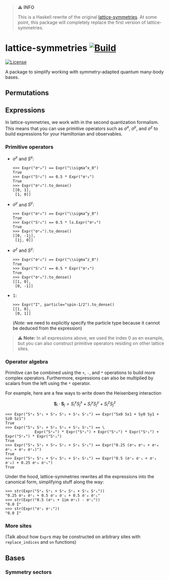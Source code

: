 > ⚠️ **INFO**
>
> This is a Haskell rewrite of the original
> [lattice-symmetries](https://github.com/twesterhout/lattice-symmetries/v1). At
> some point, this package will completely replace the first version of
> lattice-symmetries.

# lattice-symmetries [![Build](https://github.com/twesterhout/lattice-symmetries-haskell/actions/workflows/ci.yml/badge.svg)](https://github.com/twesterhout/lattice-symmetries-haskell/actions/workflows/ci.yml)
[![License](https://img.shields.io/badge/License-BSD%203--Clause-blue.svg)](https://opensource.org/licenses/BSD-3-Clause)

A package to simplify working with symmetry-adapted quantum many-body bases.

## Permutations




## Expressions

In lattice-symmetries, we work with in the second quantization formalism. This
means that you can use primitive operators such as $\sigma^x$, $\sigma^y$, and
$\sigma^z$ to build expressions for your Hamiltonian and observables.

### Primitive operators

 - $\sigma^x$ and $S^x$:
   ```pycon
   >>> Expr("σˣ₀") == Expr("\\sigma^x_0")
   True
   >>> Expr("Sˣ₀") == 0.5 * Expr("σˣ₀")
   True
   >>> Expr("σˣ₀").to_dense()
   [[0, 1],
    [1, 0]]
   ```

 - $\sigma^y$ and $S^y$:
   ```pycon
   >>> Expr("σʸ₀") == Expr("\\sigma^y_0")
   True
   >>> Expr("Sʸ₀") == 0.5 * ls.Expr("σʸ₀")
   True
   >>> Expr("σʸ₀").to_dense()
   [[0, -1j],
    [1j, 0]]
   ```

 - $\sigma^z$ and $S^z$:
   ```pycon
   >>> Expr("σᶻ₀") == Expr("\\sigma^z_0")
   True
   >>> Expr("Sᶻ₀") == 0.5 * Expr("σᶻ₀")
   True
   >>> Expr("σᶻ₀").to_dense()
   [[1, 0],
    [0, -1]]
   ```

 - $\mathbb{1}$:
   ```pycon
   >>> Expr("I", particle="spin-1/2").to_dense()
   [[1, 0],
    [0, 1]]
   ```
   (*Note:* we need to explicitly specify the particle type because it cannot be deduced from the expression)

> ⚠️ **Note:** In all expressions above, we used the index 0 as en example, but
> you can also construct primitive operators residing on other lattice sites.


### Operator algebra

Primitive can be combined using the `+`, `-`, and `*` operations to build more complex operators. Furthermore, expressions can also be multiplied by scalars from the left using the `*` operator.

For example, here are a few ways to write down the Heisenberg interaction

$$
\mathbf{S}_i \cdot \mathbf{S}_j = S^x_i S^x_j + S^y_i S^y_j + S^z_i S^z_j
$$

```pycon
>>> Expr("Sˣ₀ Sˣ₁ + Sʸ₀ Sʸ₁ + Sᶻ₀ Sᶻ₁") == Expr("Sx0 Sx1 + Sy0 Sy1 + Sz0 Sz1")
True
>>> Expr("Sˣ₀ Sˣ₁ + Sʸ₀ Sʸ₁ + Sᶻ₀ Sᶻ₁") == \
             Expr("Sˣ₀") * Expr("Sˣ₁") + Expr("Sʸ₀") * Expr("Sʸ₁") + Expr("Sᶻ₀") * Expr("Sᶻ₁")
True
>>> Expr("Sˣ₀ Sˣ₁ + Sʸ₀ Sʸ₁ + Sᶻ₀ Sᶻ₁") == Expr("0.25 (σˣ₀ σˣ₁ + σʸ₀ σʸ₁ + σᶻ₀ σᶻ₁)")
True
>>> Expr("Sˣ₀ Sˣ₁ + Sʸ₀ Sʸ₁ + Sᶻ₀ Sᶻ₁") == Expr("0.5 (σ⁺₀ σ⁻₁ + σ⁺₁ σ⁻₀) + 0.25 σᶻ₀ σᶻ₁")
True
```

Under the hood, lattice-symmetries rewrites all the expressions into the canonical form, simplifying stuff along the way:

```pycon
>>> str(Expr("Sˣ₀ Sˣ₁ + Sʸ₀ Sʸ₁ + Sᶻ₀ Sᶻ₁"))
"0.25 σᶻ₀ σᶻ₁ + 0.5 σ⁺₀ σ⁻₁ + 0.5 σ⁻₀ σ⁺₁"
>>> str(Expr("0.5 (σˣ₁ + 1im σʸ₁) - σ⁺₁"))
"0.0 I"
>>> str(Expr("σ⁺₁ σ⁺₁"))
"0.0 I"
```


### More sites

(Talk about how `Expr`s may be constructed on arbitrary sites with `replace_indices` and `on` functions)


## Bases

### Symmetry sectors

